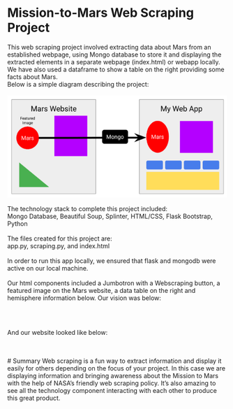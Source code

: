 # Mission-to-Mars Web Scraping Project
This web scraping project involved extracting data about Mars from an established webpage, using Mongo database to store it and displaying the extracted elements in a separate webpage (index.html) or webapp locally. We have also used a dataframe to show a table on the right providing some facts about Mars. <br />
Below is a simple diagram describing the project: <br />
<br />
![process](https://github.com/Samira786/Mission-to-Mars/blob/master/webscrapingprocess.png)
<br />

The technology stack to complete this project included: <br />
Mongo Database, Beautiful Soup, Splinter, HTML/CSS, Flask Bootstrap, Python <br />
<br />
The files created for this project are: <br />
app.py, scraping.py, and index.html <br />
<br />
In order to run this app locally, we ensured that flask and mongodb were active on our local machine. <br />
<br />
Our html components included a Jumbotron with a Webscraping button, a featured image on the Mars website, a data table on the right and hemisphere information below. Our vision was below: <br />
<br />


<br />

And our website looked like below: <br />
<br />


<br />
# Summary
Web scraping is a fun way to extract information and display it easily for others depending on the focus of your project. In this case we are displaying information and bringing awareness about the Mission to Mars with the help of NASA’s friendly web scraping policy. It’s also amazing to see all the technology component interacting with each other to produce this great product.
